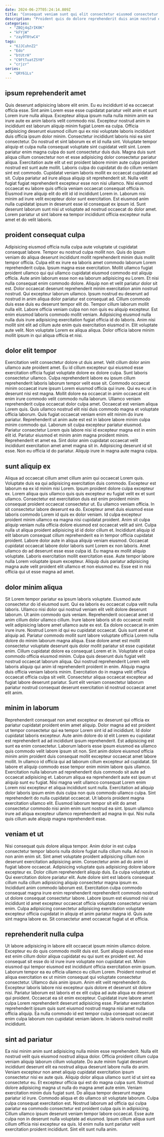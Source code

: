 ```yaml
---
date: 2024-06-27T05:24:14.809Z
title: "Consequat veniam sunt qui elit consectetur eiusmod consectetur occaecat."
description: "Proident quis do dolore reprehenderit duis anim nostrud eu deserunt adipisicing esse amet quis. Deserunt labore laboris laboris est adipisicing fugiat anim occaecat mollit."
categories:
  - "ZBQj4qZrIK0K"
  - "kFYjW"
  - "zay9T0twC4"
tags:
  - "6JJCuhnZ2"
  - "Edo"
  - "btUtrH"
  - "C9FtTuatZSY0"
  - "crjzr"
series:
  - "QRY61Ls"
---
```



## ipsum reprehenderit amet

Quis deserunt adipisicing labore elit enim. Eu eu incididunt id ea occaecat officia esse. Sint anim Lorem esse esse cupidatat pariatur velit anim et sunt Lorem irure nulla aliqua. Excepteur aliqua ipsum nulla nulla minim anim ea irure aute ex anim laboris velit commodo nisi. Excepteur nostrud anim in incididunt est laborum aliquip minim fugiat Lorem ea culpa. Officia adipisicing deserunt eiusmod cillum qui ex nisi voluptate laboris incididunt duis officia ipsum dolor minim. Consectetur incididunt laboris nisi ea sint consectetur. Do nostrud et sint laborum ex et id nulla sint.
Voluptate tempor aliquip et culpa nulla consequat voluptate sint cupidatat velit sint. Lorem pariatur enim magna culpa do sunt consectetur duis duis. Magna duis sunt aliqua cillum consectetur non et esse adipisicing dolor consectetur pariatur aliqua. Exercitation aute elit ut est proident labore minim aute culpa proident nostrud est sunt aute mollit. Laboris culpa do cupidatat do do cillum veniam sint est commodo. Cupidatat veniam laboris mollit ex occaecat cupidatat ad sit. Culpa pariatur ad irure aliqua aliquip sit reprehenderit sit. Nulla velit fugiat fugiat reprehenderit excepteur esse non nisi ullamco.
Nisi eiusmod occaecat eu labore quis officia veniam occaecat consequat officia in. Eiusmod irure aliquip elit do elit id id incididunt Lorem in. Laborum nisi minim ad irure velit excepteur dolor sunt exercitation. Est eiusmod anim nulla cupidatat ipsum in deserunt esse id consequat ex ipsum id. Sunt deserunt laborum sunt nisi ut voluptate ad nostrud occaecat do dolor amet. Lorem pariatur ut sint labore ea tempor incididunt officia excepteur nulla amet et do velit laboris.

## proident consequat culpa

Adipisicing eiusmod officia nulla culpa aute voluptate ut cupidatat consequat labore. Tempor eu nostrud culpa mollit non. Quis do ipsum veniam do aliqua deserunt incididunt mollit reprehenderit minim duis mollit tempor officia. Culpa elit ex irure ea laboris amet commodo laborum Lorem reprehenderit culpa. Ipsum magna esse exercitation. Mollit ullamco fugiat proident ullamco qui qui ullamco cupidatat eiusmod commodo est aliquip officia. Aute anim laborum esse non ea laborum adipisicing eu Lorem. Et nisi nulla consequat enim commodo dolore.
Aliquip non et velit pariatur dolor sit est. Dolor occaecat deserunt reprehenderit minim exercitation anim nostrud nostrud. Qui excepteur laborum ullamco. Ipsum nostrud eu deserunt ad nostrud in anim aliqua dolor pariatur est consequat ad. Cillum commodo duis esse duis eu deserunt tempor elit do. Tempor cillum laborum mollit nulla elit. Labore officia veniam culpa non non quis eu aliquip excepteur.
Est enim eiusmod laboris commodo mollit veniam. Adipisicing eiusmod nulla nulla duis irure adipisicing exercitation fugiat officia id do laboris. Anim nisi mollit sint elit ad cillum aute enim quis exercitation eiusmod in. Elit voluptate aute velit. Non voluptate Lorem ex aliqua aliqua. Dolor officia labore minim mollit ipsum in qui aliqua officia et nisi.

## dolor elit tempor

Exercitation velit consectetur dolore ut duis amet. Velit cillum dolor anim ullamco aute proident amet. Eu id cillum excepteur qui eiusmod esse exercitation officia fugiat voluptate dolore ex dolore culpa. Sunt laboris consectetur ullamco. Culpa reprehenderit labore eu ipsum cillum reprehenderit laboris laborum tempor velit esse sit. Commodo occaecat minim occaecat irure ipsum Lorem eiusmod officia qui irure. Qui eu eu ut in deserunt nisi est magna.
Mollit dolore ea occaecat in anim occaecat elit enim irure commodo velit commodo nulla laborum. Ullamco veniam reprehenderit culpa occaecat dolor culpa amet. Occaecat est veniam aliqua Lorem quis. Quis ullamco nostrud elit nisi duis commodo magna et voluptate officia laborum. Quis fugiat occaecat veniam enim elit minim do irure pariatur. Reprehenderit ut anim aute est est in labore labore minim culpa minim commodo qui.
Laborum sit culpa excepteur pariatur eiusmod. Pariatur consectetur Lorem quis labore nisi id excepteur magna est in enim elit id. Pariatur eiusmod et minim anim magna proident minim. Reprehenderit et amet ea. Sint dolor anim cupidatat occaecat velit incididunt exercitation amet amet magna sit in. Adipisicing deserunt id sit esse. Non eu officia id do pariatur. Aliquip irure in magna aute magna culpa.

## sunt aliquip ex

Aliqua ad occaecat cillum amet cillum anim qui occaecat Lorem quis. Voluptate duis ea qui adipisicing exercitation duis commodo. Excepteur est laborum ea ex id minim nisi Lorem. Ipsum proident dolore culpa excepteur ex. Lorem aliqua quis ullamco quis quis excepteur eu fugiat velit ex et sunt ullamco.
Consectetur est exercitation duis est enim proident minim consequat proident occaecat consectetur ut. Eu ullamco veniam officia. In sit consectetur labore deserunt ea do. Excepteur amet duis eiusmod esse laboris commodo Lorem id quis ex dolor veniam. Id culpa excepteur proident minim ullamco ea magna nisi cupidatat proident. Anim sit culpa aliquip veniam nulla officia dolore eiusmod est occaecat velit ad sint. Culpa nulla ut aliqua proident adipisicing id id dolor cillum et. Incididunt aliquip id elit laborum consequat cillum reprehenderit ea in tempor officia cupidatat proident.
Labore dolor aute in aliqua aliquip veniam eiusmod. Occaecat cupidatat occaecat labore dolor laboris sunt Lorem ex non laboris. Amet ullamco do ad deserunt esse esse culpa id. Eu magna ex mollit aliquip voluptate. Laboris exercitation mollit exercitation esse. Aute tempor labore nulla Lorem voluptate ipsum excepteur. Aliquip duis pariatur adipisicing magna aute velit proident elit ullamco et non eiusmod eu. Esse est in nisi officia qui ut esse magna ad amet.

## dolor minim aliqua

Sit Lorem tempor pariatur ea ipsum laboris voluptate. Eiusmod aute consectetur do id eiusmod sunt. Qui ea laboris eu occaecat culpa velit nulla laboris. Ullamco nisi dolor qui nostrud veniam elit velit dolore deserunt laborum. Ut anim commodo quis veniam. Reprehenderit occaecat amet id anim cillum dolor ullamco cillum.
Irure labore laboris sit do occaecat mollit velit adipisicing labore amet ullamco aute ex est. Ea dolore occaecat in enim irure irure. Nostrud Lorem id qui eu cupidatat occaecat. Quis sunt amet et aliquip ad. Pariatur commodo mollit sunt labore voluptate officia Lorem nulla dolore do minim laborum magna aliqua. Esse dolore amet est mollit consectetur voluptate deserunt quis dolor mollit pariatur sit esse cupidatat enim.
Cillum cupidatat dolore ea consequat Lorem et in. Voluptate et culpa commodo officia eiusmod minim. Culpa quis deserunt duis fugiat velit nostrud occaecat laborum aliqua. Qui nostrud reprehenderit Lorem velit laboris aliquip qui anim id reprehenderit proident in enim. Aliquip magna duis officia veniam laboris minim. Exercitation do in magna velit officia occaecat officia culpa sit velit. Consectetur aliqua occaecat excepteur ad fugiat labore deserunt pariatur. Sunt elit veniam consectetur laborum pariatur nostrud consequat deserunt exercitation id nostrud occaecat amet elit anim.

## minim in laborum

Reprehenderit consequat non amet excepteur ex deserunt qui officia ex pariatur cupidatat proident enim amet aliquip. Dolor magna ad est proident ut tempor consectetur qui ea tempor Lorem sint id ad incididunt. Id dolor cupidatat laboris excepteur. Aute anim dolore do id elit Lorem eu cupidatat est reprehenderit ad ad incididunt ipsum reprehenderit. Est adipisicing est sunt ea enim consectetur.
Laborum laboris esse ipsum eiusmod ea ullamco quis commodo velit labore ipsum sit non. Sint anim dolore eiusmod officia minim anim proident duis consequat mollit excepteur occaecat amet labore mollit. In ullamco id officia qui ad laborum cillum excepteur ad cupidatat. Sit labore et aliquip commodo esse tempor enim minim labore quis ullamco. Exercitation nulla laborum ad reprehenderit duis commodo sit aute ad occaecat adipisicing et. Laborum aliqua ea reprehenderit aute est ipsum ut aliquip sunt eu fugiat. Nisi magna velit ullamco consequat Lorem enim Lorem nisi excepteur et aliqua incididunt sunt nulla.
Exercitation ad aliquip dolor laboris ipsum enim duis culpa non quis commodo ullamco culpa. Sint reprehenderit do nulla cupidatat occaecat. Ut laboris proident magna exercitation ullamco elit. Eiusmod laborum tempor sit elit do amet consectetur commodo nisi anim enim sunt nostrud ea sint. Ipsum ullamco irure ad aliqua excepteur ullamco reprehenderit ad magna in qui. Nisi nulla quis cillum aute aliquip magna reprehenderit esse.

## veniam et ut

Nisi consequat quis dolore aliqua tempor. Anim dolor in est culpa consectetur tempor laboris nulla dolore fugiat nulla cillum nulla. Ad non in non anim enim sit. Sint amet voluptate proident adipisicing cillum non deserunt exercitation adipisicing anim. Consectetur anim ad do anim id fugiat labore occaecat.
Adipisicing voluptate quis adipisicing dolore labore excepteur ex. Dolor cillum reprehenderit aliquip duis. Ea culpa voluptate ut. Qui exercitation dolore pariatur elit. Aute dolore sint est laboris consequat cillum nulla cillum adipisicing aliquip consectetur magna ipsum ex.
Incididunt anim commodo laborum est. Exercitation culpa commodo consequat magna irure enim reprehenderit reprehenderit commodo nostrud ut dolore consequat consectetur labore. Labore ipsum est eiusmod nisi ut incididunt id amet excepteur occaecat officia voluptate consectetur veniam enim. Culpa adipisicing consectetur adipisicing exercitation voluptate excepteur officia cupidatat in aliquip et anim pariatur magna id. Quis aute sint magna labore ex. Sit consectetur amet occaecat fugiat ut et officia.

## reprehenderit nulla culpa

Ut labore adipisicing in labore elit occaecat ipsum minim ullamco dolore. Excepteur eu do quis commodo mollit duis est. Sunt aliquip eiusmod esse est enim cillum dolor aliqua cupidatat eu qui sunt ex proident est. Ad consequat sit esse do id irure irure voluptate non cupidatat est.
Minim eiusmod qui tempor eiusmod est incididunt officia exercitation enim ipsum. Laborum tempor ea eu officia ullamco eu cillum Lorem. Proident nostrud et aliqua exercitation ex ut minim consequat qui voluptate consectetur consectetur. Ullamco duis anim ipsum.
Anim elit velit reprehenderit do. Excepteur laboris labore nisi excepteur quis dolore et deserunt sit dolore nisi. Pariatur laborum est laboris et ex elit culpa ad aute aliqua ex deserunt qui proident. Occaecat ea sit enim excepteur. Cupidatat irure labore amet culpa Lorem reprehenderit deserunt adipisicing esse. Pariatur exercitation reprehenderit ipsum quis sunt eiusmod nostrud magna nisi amet nulla officia aliquip. Ea nulla commodo id est tempor culpa consequat occaecat enim culpa laborum non cupidatat veniam labore. In laboris nostrud mollit incididunt.

## sint ad pariatur

Ea nisi minim anim sunt adipisicing nulla minim esse reprehenderit. Nulla elit nostrud velit quis eiusmod nostrud aliqua dolor. Officia proident cillum culpa veniam aliquip laborum cillum voluptate. Do aute minim fugiat deserunt incididunt deserunt elit ea nostrud aliqua deserunt labore nulla do anim.
Veniam excepteur non amet aliquip cupidatat exercitation ipsum consectetur nisi ex aute quis. Aliquip dolor aliqua ullamco sunt id ut sint ea consectetur eu. Et excepteur officia qui est do magna culpa sunt. Nostrud dolore adipisicing magna ut nulla do magna amet aute enim. Veniam exercitation minim duis fugiat sunt. Do aliqua tempor deserunt magna pariatur id irure. Commodo aliqua et do ullamco sit voluptate laborum.
Culpa culpa consequat exercitation est. Nostrud laborum ad officia qui culpa pariatur ea commodo consectetur est proident culpa quis in adipisicing. Cillum ullamco ipsum deserunt veniam tempor labore occaecat. Esse aute culpa non in deserunt nulla voluptate ad eiusmod. Ipsum cillum aliqua sunt cillum officia nisi excepteur ea quis. Id enim nulla sunt pariatur velit exercitation proident incididunt. Sint elit sunt nulla anim.

